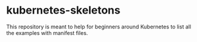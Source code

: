 # kubernetes-skeletons
This repository is meant to help for beginners around Kubernetes to list all the examples with manifest files. 
